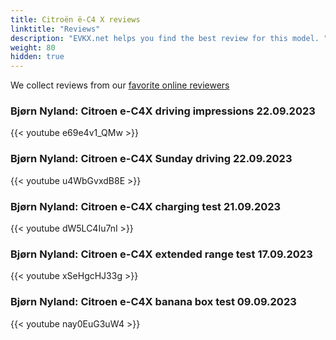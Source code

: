 ```yaml
---
title: Citroën ë-C4 X reviews
linktitle: "Reviews"
description: "EVKX.net helps you find the best review for this model. "
weight: 80
hidden: true
---
```

We collect reviews from our [favorite online reviewers](/guides/evreviewers/)

### Bjørn Nyland: Citroen e-C4X driving impressions 22.09.2023

{{< youtube e69e4v1_QMw >}}

### Bjørn Nyland: Citroen e-C4X Sunday driving 22.09.2023

{{< youtube u4WbGvxdB8E >}}

### Bjørn Nyland: Citroen e-C4X charging test 21.09.2023

{{< youtube dW5LC4Iu7nI >}}

### Bjørn Nyland: Citroen e-C4X extended range test 17.09.2023

{{< youtube xSeHgcHJ33g >}}

### Bjørn Nyland: Citroen e-C4X banana box test 09.09.2023

{{< youtube nay0EuG3uW4 >}}

